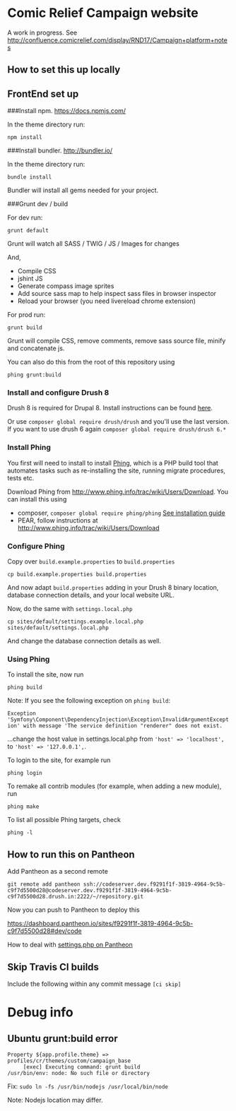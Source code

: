 # Comic Relief Campaign website

A work in progress. See http://confluence.comicrelief.com/display/RND17/Campaign+platform+notes

## How to set this up locally

## FrontEnd set up

###Install npm. https://docs.npmjs.com/

In the theme directory run:

	npm install

###Install bundler. http://bundler.io/

In the theme directory run:

	bundle install

Bundler will install all gems needed for your project.

###Grunt dev / build

For dev run:

	grunt default

Grunt will watch all SASS / TWIG / JS / Images for changes

And,

- Compile CSS
- jshint JS
- Generate compass image sprites
- Add source sass map to help inspect sass files in browser inspector
- Reload your browser (you need livereload chrome extension)

For prod run:

	grunt build
	
Grunt will compile CSS, remove comments, remove sass source file, minify and concatenate js.

You can also do this from the root of this repository using
  
	phing grunt:build

### Install and configure Drush 8

Drush 8 is required for Drupal 8. Install instructions can be found [here](http://x-team.com/2015/02/install-drush-8-drupal-8-without-throwing-away-drush-6-7/).

Or use `composer global require drush/drush` and you'll use the last version.
If you want to use drush 6 again `composer global require drush/drush 6.*`


### Install Phing

You first will need to install to install [Phing](www.phing.info), which is a PHP build tool that automates tasks such as re-installing the site, running migrate procedures, tests etc.

Download Phing from http://www.phing.info/trac/wiki/Users/Download. You can install this using

- composer, `composer global require phing/phing` [See installation guide](https://coderwall.com/p/ma_cuq/using-composer-to-manage-global-packages)
- PEAR, follow instructions at http://www.phing.info/trac/wiki/Users/Download

### Configure Phing

Copy over `build.example.properties` to `build.properties`

	cp build.example.properties build.properties

And now adapt `build.properties` adding in your Drush 8 binary location, database connection details, and your local website URL.

Now, do the same with `settings.local.php`

	cp sites/default/settings.example.local.php sites/default/settings.local.php

And change the database connection details as well.

### Using Phing

To install the site, now run

	phing build

Note: If you see the following exception on `phing build`:

`Exception 'Symfony\Component\DependencyInjection\Exception\InvalidArgumentException' with message 'The service definition "renderer" does not exist.`

...change the host value in settings.local.php from `'host' => 'localhost',` to `'host' => '127.0.0.1',`.

To login to the site, for example run

	phing login

To remake all contrib modules (for example, when adding a new module), run

	phing make

To list all possible Phing targets, check

	phing -l

## How to run this on Pantheon

Add Pantheon as a second remote

	git remote add pantheon ssh://codeserver.dev.f9291f1f-3819-4964-9c5b-c9f7d5500d28@codeserver.dev.f9291f1f-3819-4964-9c5b-c9f7d5500d28.drush.in:2222/~/repository.git

Now you can push to Pantheon to deploy this

https://dashboard.pantheon.io/sites/f9291f1f-3819-4964-9c5b-c9f7d5500d28#dev/code

How to deal with [settings.php on Pantheon](https://pantheon.io/docs/articles/drupal/configuring-settings-php/)

## Skip Travis CI builds

Include the following within any commit message `[ci skip]`

# Debug info

## Ubuntu grunt:build error
```
Property ${app.profile.theme} => profiles/cr/themes/custom/campaign_base
     [exec] Executing command: grunt build
/usr/bin/env: node: No such file or directory
```
Fix: `sudo ln -fs /usr/bin/nodejs /usr/local/bin/node`

Note: Nodejs location may differ.
